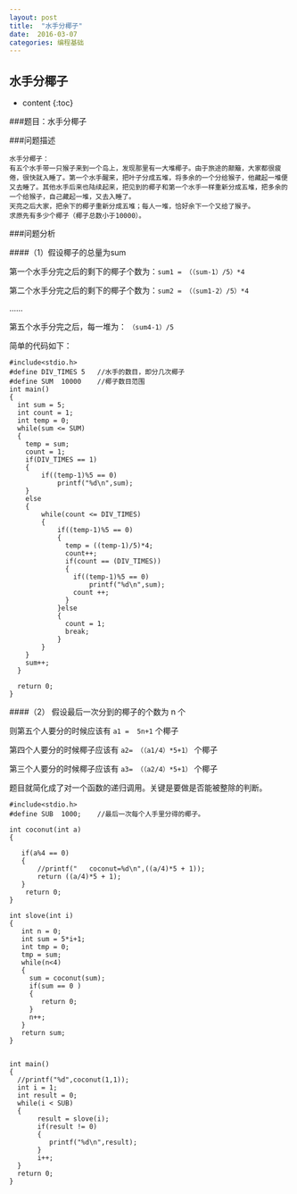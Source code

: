 ```yaml
---
layout: post
title:  "水手分椰子"
date:  2016-03-07
categories: 编程基础
---
```

水手分椰子
---


* content
{:toc}

###题目：水手分椰子

###问题描述

    水手分椰子：
    有五个水手带一只猴子来到一个岛上，发现那里有一大堆椰子。由于旅途的颠簸，大家都很疲倦，很快就入睡了。第一个水手醒来，把叶子分成五堆，将多余的一个分给猴子，他藏起一堆便又去睡了。其他水手后来也陆续起来，把见到的椰子和第一个水手一样重新分成五堆，把多余的一个给猴子，自己藏起一堆，又去入睡了。
    天亮之后大家，把余下的椰子重新分成五堆；每人一堆，恰好余下一个又给了猴子。
    求原先有多少个椰子（椰子总数小于10000）。
    
###问题分析

####（1）假设椰子的总量为sum

第一个水手分完之后的剩下的椰子个数为：`sum1 = （（sum-1）/5）*4`

第二个水手分完之后的剩下的椰子个数为：`sum2 = （（sum1-2）/5）*4`

……

第五个水手分完之后，每一堆为： `（sum4-1）/5`

简单的代码如下：

    #include<stdio.h>
    #define DIV_TIMES 5   //水手的数目，即分几次椰子
    #define SUM  10000    //椰子数目范围
    int main()
    {
      int sum = 5;
      int count = 1;
      int temp = 0;
      while(sum <= SUM)
      {
        temp = sum;
        count = 1;
        if(DIV_TIMES == 1)
        {
            if((temp-1)%5 == 0)
                printf("%d\n",sum);
        }
        else
        {
            while(count <= DIV_TIMES)
            {   
                if((temp-1)%5 == 0)
                {
                  temp = ((temp-1)/5)*4;
                  count++;
                  if(count == (DIV_TIMES))
                  {
                    if((temp-1)%5 == 0)
                        printf("%d\n",sum);
                    count ++;
                  }
                }else
                {
                  count = 1;
                  break;
                }
            }
        }
        sum++;
      }

      return 0;
    }

####（2） 假设最后一次分到的椰子的个数为 n 个

则第五个人要分的时候应该有 `a1 =  5n+1` 个椰子

第四个人要分的时候椰子应该有 `a2= （（a1/4）*5+1）` 个椰子

第三个人要分的时候椰子应该有 `a3= （（a2/4）*5+1）` 个椰子


题目就简化成了对一个函数的递归调用。关键是要做是否能被整除的判断。

    #include<stdio.h>
    #define SUB  1000;    //最后一次每个人手里分得的椰子。

    int coconut(int a)
    {

       if(a%4 == 0)
       {
           //printf("   coconut=%d\n",((a/4)*5 + 1));
           return ((a/4)*5 + 1);
       }
        return 0;
    }

    int slove(int i)
    {
       int n = 0;
       int sum = 5*i+1;
       int tmp = 0;
       tmp = sum;
       while(n<4)
       {
         sum = coconut(sum);
         if(sum == 0 )
         {
            return 0;
         }
         n++;
       }
       return sum;
    }


    int main()
    {
      //printf("%d",coconut(1,1));
      int i = 1;
      int result = 0;
      while(i < SUB)
      {
           result = slove(i);
           if(result != 0)
           {
              printf("%d\n",result);
           }
           i++;
      }
      return 0;
    }




